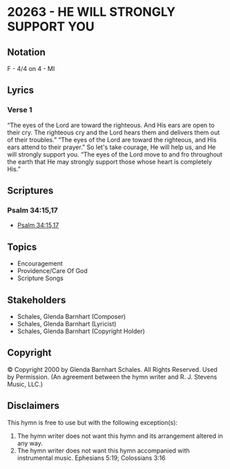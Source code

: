 # 20263 - HE WILL STRONGLY SUPPORT YOU

## Notation

F - 4/4 on 4 - MI

## Lyrics

### Verse 1

“The eyes of the Lord are toward the righteous. And His ears are open to their cry. The righteous cry and the Lord hears them and delivers them out of their troubles.” “The eyes of the Lord are toward the righteous, and His ears attend to their prayer.” So let's take courage, He will help us, and He will strongly support you. “The eyes of the Lord move to and fro throughout the earth that He may strongly support those whose heart is completely His.”


## Scriptures

### Psalm 34:15,17

- [Psalm 34:15,17](https://www.biblegateway.com/passage/?search=Psalm%2034%3A15%2C17)


## Topics

- Encouragement
- Providence/Care Of God
- Scripture Songs

## Stakeholders

- Schales, Glenda Barnhart (Composer)
- Schales, Glenda Barnhart (Lyricist)
- Schales, Glenda Barnhart (Copyright Holder)

## Copyright

© Copyright 2000 by Glenda Barnhart Schales.  All Rights Reserved. Used by Permission.
(An agreement between the hymn writer and R. J. Stevens Music, LLC.)

## Disclaimers

This hymn is free to use but with the following exception(s):
1. The hymn writer does not want this hymn and its arrangement altered in any way.
2. The hymn writer does not want this hymn accompanied with instrumental music.
Ephesians 5:19; Colossians 3:16

